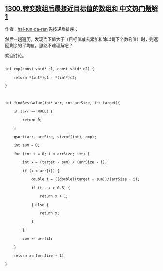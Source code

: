 ## [1300.转变数组后最接近目标值的数组和 中文热门题解1](https://leetcode.cn/problems/sum-of-mutated-array-closest-to-target/solutions/100000/zhe-ci-guan-fang-de-jie-fa-gan-jue-fu-za-liao-shua)

作者：[hai-tun-da-ren](https://leetcode.cn/u/hai-tun-da-ren)
先按递增排序；
然后一趟遍历，发现当下值大于（目标值减去累加和除以剩下个数的值）时，则返回剩余的平均值，思路不难理解吧？
欢迎讨论。
```
int cmp(const void* c1, const void* c2) {
    return *(int*)c1 - *(int*)c2;
}

int findBestValue(int* arr, int arrSize, int target){
    if (arr == NULL) {
        return 0;
    }
    qsort(arr, arrSize, sizeof(int), cmp);
    int sum = 0;
    for (int i = 0; i < arrSize; i++) {
        int x = (target - sum) / (arrSize - i);
        if (x < arr[i]) {
            double t = ((double)(target - sum))/(arrSize - i);
            if (t - x > 0.5) {
                return x + 1;
            } else {
                return x;
            }
        }
        sum += arr[i];
    }
    return arr[arrSize - 1];
}
```
